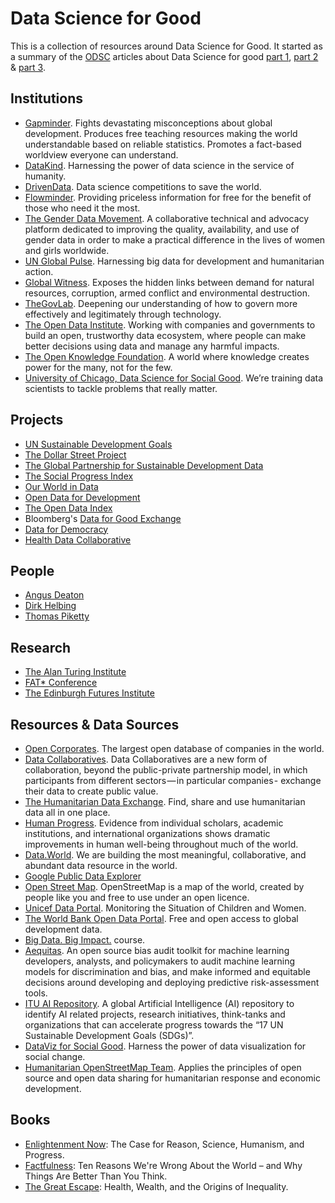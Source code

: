 # Data Science for Good
This is a collection of resources around Data Science for Good. It started as a summary of the [ODSC](http://opendatascience.com/) articles about Data Science for good [part 1](http://opendatascience.com/data-science-for-good-part-1/), [part 2](http://opendatascience.com/data-science-for-good-part-2/) & [part 3](http://opendatascience.com/data-science-for-good-part-3/). 

## Institutions
* [Gapminder](http://gapminder.org/). Fights devastating misconceptions about global development. Produces free teaching resources making the world understandable based on reliable statistics. Promotes a fact-based worldview everyone can understand.
* [DataKind](http://www.datakind.org/). Harnessing the power of data science in the service of humanity.
* [DrivenData](https://www.drivendata.org/). Data science competitions to save the world.
* [Flowminder](http://www.flowminder.org). Providing priceless information for free for the benefit of those who need it the most.
* [The Gender Data Movement](http://www.data2x.org). A collaborative technical and advocacy platform dedicated to improving the quality, availability, and use of gender data in order to make a practical difference in the lives of women and girls worldwide.
* [UN Global Pulse](http://www.unglobalpulse.org/). Harnessing big data for development and humanitarian action.
* [Global Witness](https://www.globalwitness.org). Exposes the hidden links between demand for natural resources, corruption, armed conflict and environmental destruction.
* [TheGovLab](http://www.thegovlab.org). Deepening our understanding of how to govern more effectively and legitimately through technology.
* [The Open Data Institute](http://theodi.org/). Working with companies and governments to build an open, trustworthy data ecosystem, where people can make better decisions using data and manage any harmful impacts.
* [The Open Knowledge Foundation](https://okfn.org). A world where knowledge creates power for the many, not for the few.
* [University of Chicago, Data Science for Social Good](https://dssg.uchicago.edu/). We’re training data scientists to tackle problems that really matter.

## Projects
* [UN Sustainable Development Goals](http://www.un.org/sustainabledevelopment/sustainable-development-goals/)
* [The Dollar Street Project](https://www.gapminder.org/dollar-street)
* [The Global Partnership for Sustainable Development Data](http://www.data4sdgs.org)
* [The Social Progress Index](http://www.socialprogressindex.com)
* [Our World in Data](https://ourworldindata.org/)
* [Open Data for Development](http://od4d.com/)
* [The Open Data Index](https://index.okfn.org)
* Bloomberg's [Data for Good Exchange](https://www.bloomberg.com/company/d4gx/)
* [Data for Democracy](http://datafordemocracy.org)
* [Health Data Collaborative](https://www.healthdatacollaborative.org)

## People
* [Angus Deaton](https://en.wikipedia.org/wiki/Angus_Deaton)
* [Dirk Helbing](https://scholar.google.com/citations?user=ebrNfPAAAAAJ)
* [Thomas Piketty](https://en.wikipedia.org/wiki/Thomas_Piketty)

## Research
* [The Alan Turing Institute](https://www.turing.ac.uk)
* [FAT* Conference](https://www.fatconference.org)
* [The Edinburgh Futures Institute](https://efi.ed.ac.uk)

## Resources & Data Sources
* [Open Corporates](https://opencorporates.com). The largest open database of companies in the world.
* [Data Collaboratives](http://datacollaboratives.org). Data Collaboratives are a new form of collaboration, beyond the public-private partnership model, in which participants from different sectors — in particular companies - exchange their data to create public value.
* [The Humanitarian Data Exchange](https://data.humdata.org). Find, share and use humanitarian data all in one place.
* [Human Progress](https://humanprogress.org). Evidence from individual scholars, academic institutions, and international organizations shows dramatic improvements in human well-being throughout much of the world.
* [Data.World](https://data.world). We are building the most meaningful, collaborative, and abundant data resource in the world.
* [Google Public Data Explorer](https://www.google.com/publicdata/explore)
* [Open Street Map](http://openstreetmap.org). OpenStreetMap is a map of the world, created by people like you and free to use under an open licence.
* [Unicef Data Portal](https://data.unicef.org). Monitoring the Situation of Children and Women.
* [The World Bank Open Data Portal](https://data.worldbank.org). Free and open access to global development data.
* [Big Data. Big Impact.](https://cognitiveclass.ai/socialgood/) course.
* [Aequitas](http://dsapp.uchicago.edu/aequitas/). An open source bias audit toolkit for machine learning developers, analysts, and policymakers to audit machine learning models for discrimination and bias, and make informed and equitable decisions around developing and deploying predictive risk-assessment tools.
* [ITU AI Repository](https://www.itu.int/en/ITU-T/AI/Pages/ai-repository.aspx). A global Artificial Intelligence (AI) repository to identify AI related projects, research initiatives, think-tanks and organizations that can accelerate progress towards the “17 UN Sustainable Development Goals (SDGs)”.
* [DataViz for Social Good](https://www.vizforsocialgood.com). Harness the power of data visualization for social change.
* [Humanitarian OpenStreetMap Team](https://www.hotosm.org). Applies the principles of open source and open data sharing for humanitarian response and economic development.

## Books
* [Enlightenment Now](https://www.goodreads.com/book/show/35696171-enlightenment-now): The Case for Reason, Science, Humanism, and Progress.
* [Factfulness](https://www.goodreads.com/book/show/34890015-factfulness): Ten Reasons We're Wrong About the World – and Why Things Are Better Than You Think.
* [The Great Escape](https://www.goodreads.com/book/show/17942017-the-great-escape): Health, Wealth, and the Origins of Inequality.

<!--
* [The Progress Paradox](https://www.goodreads.com/book/show/191230.The_Progress_Paradox)
* [Infinite Progress](https://www.goodreads.com/book/show/16145206-infinite-progress)
* [The Infinite Resource](https://www.goodreads.com/book/show/16291969-the-infinite-resource)
* [The Rational Optimist](https://www.goodreads.com/book/show/7776209-the-rational-optimist)
* [Utopia for Realists](https://www.goodreads.com/book/show/32856013-utopia-for-realists)
* [The case for Rational Optimism](https://www.goodreads.com/book/show/6447182-the-case-for-rational-optimism)
* [Mass Flourishing](https://www.goodreads.com/book/show/17847857-mass-flourishing)
* [Abundance](https://www.goodreads.com/book/show/13187824-abundance)
* [The Improving State of the World](https://www.goodreads.com/book/show/409789.The_Improving_State_of_the_World)
* [Getting Better](https://www.goodreads.com/book/show/10000613-getting-better)
* [The end of doom](https://www.goodreads.com/book/show/23014684-the-end-of-doom)
* [The Moral Arc](https://www.goodreads.com/book/show/22320454-the-moral-arc)
* [The Big Ratchet](https://www.goodreads.com/book/show/18210755-the-big-ratchet)
* [The Great Surge](https://www.goodreads.com/book/show/25111080-the-great-surge)
* [The Great Convergence](https://www.goodreads.com/book/show/13587141-the-great-convergence)
-->
